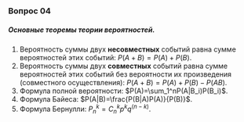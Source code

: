 ### Вопрос 04

##### 	Основные теоремы теории вероятностей.

1. Вероятность суммы двух **несовместных** событий равна сумме вероятностей этих событий: $P(A+B)=P(A)+P(B)$.
2. Вероятность суммы двух **совместных** событий равна сумме вероятностей этих событий без вероятности их произведения (совместного осуществления): $P(A+B)=P(A)+P(B)-P(AB)$.
3. Формула полной вероятности: $P(A)=\sum_1^nP(A|B_i)P(B_i)$.
4. Формула Байеса: $P(A|B)=\frac{P(B|A)P(A)}{P(B)}$.
5. Формула Бернулли: $P^k_n=C^k_np^kq^{(n-k)}.$